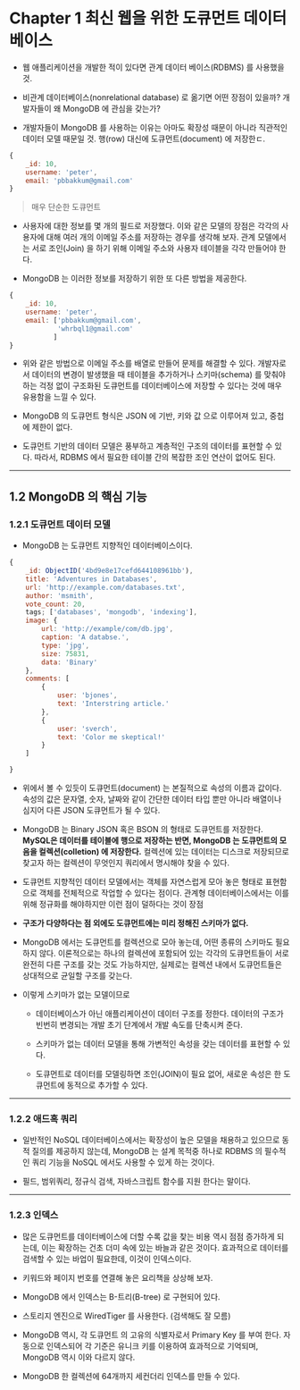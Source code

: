 # Chapter 1 최신 웹을 위한 도큐먼트 데이터베이스

- 웹 애플리케이션을 개발한 적이 있다면 관계 데이터 베이스(RDBMS) 를 사용했을 것.

- 비관계 데이터베이스(nonrelational database) 로 옮기면 어떤 장점이 있을까? 개발자들이 왜 MongoDB 에 관심을 갖는가?

- 개발자들이 MongoDB 를 사용하는 이유는 아마도 확장성 때문이 아니라 직관적인 데이터 모델 때문일 것. 행(row) 대신에 도큐먼트(document) 에 저장한ㄷ.

```javascript
{
    _id: 10,
    username: 'peter',
    email: 'pbbakkum@gmail.com'
}
```

> 매우 단순한 도큐먼트

- 사용자에 대한 정보를 몇 개의 필드로 저장했다. 이와 같은 모델의 장점은 각각의 사용자에 대해 여러 개의 이메일 주소를 저장하는 경우를 생각해 보자. 관계 모델에서는 서로 조인(Join) 을 하기 위해 이메일 주소와 사용자 테이블을 각각 만들어야 한다.

- MongoDB 는 이러한 정보를 저장하기 위한 또 다른 방법을 제공한다.

```javascript
{
    _id: 10,
    username: 'peter',
    email: ['pbbakkum@gmail.com',
            'whrbql1@gmail.com'
           ]
}
```

- 위와 같은 방법으로 이메일 주소를 배열로 만들어 문제를 해결할 수 있다. 개발자로서 데이터의 변경이 발생했을 때 테이블을 추가하거나 스키마(schema) 를 맞춰야 하는 걱정 없이 구조화된 도큐먼트를 데이터베이스에 저장할 수 있다는 것에 매우 유용함을 느낄 수 있다.

- MongoDB 의 도큐먼트 형식은 JSON 에 기반, 키와 값 으로 이루어져 있고, 중첩에 제한이 없다.

- 도큐먼트 기반의 데이터 모델은 풍부하고 계층적인 구조의 데이터를 표현할 수 있다. 따라서, RDBMS 에서 필요한 테이블 간의 복잡한 조인 연산이 없어도 된다.

---

## 1.2 MongoDB 의 핵심 기능

### 1.2.1 도큐먼트 데이터 모델

- MongoDB 는 도큐먼트 지향적인 데이터베이스이다.

```javascript
{
    _id: ObjectID('4bd9e8e17cefd644108961bb'),
    title: 'Adventures in Databases',
    url: 'http://example.com/databases.txt',
    author: 'msmith',
    vote_count: 20,
    tags; ['databases', 'mongodb', 'indexing'],
    image: {
        url: 'http://example/com/db.jpg',
        caption: 'A databse.',
        type: 'jpg',
        size: 75831,
        data: 'Binary'
    },
    comments: [
        {
            user: 'bjones',
            text: 'Interstring article.'
        },
        {
            user: 'sverch',
            text: 'Color me skeptical!'
        }
    ]

}
```

- 위에서 볼 수 있듯이 도큐먼트(document) 는 본질적으로 속성의 이름과 값이다. 속성의 값은 문자열, 숫자, 날짜와 같이 간단한 데이터 타입 뿐만 아니라 배열이나 심지어 다른 JSON 도큐먼트가 될 수 있다.

- MongoDB 는 Binary JSON 혹은 BSON 의 형태로 도큐먼트를 저장한다. **MySQL은 데이터를 테이블에 행으로 저장하는 반면, MongoDB 는 도큐먼트의 모음을 컬렉션(colletion) 에 저장한다.** 컬렉션에 있는 데이터는 디스크로 저장되므로 찾고자 하는 컬렉션이 무엇인지 쿼리에서 명시해야 찾을 수 있다.

- 도큐먼트 지향적인 데이터 모델에서는 객체를 자연스럽게 모아 놓은 형태로 표현함으로 객체를 전체적으로 작업할 수 있다는 점이다. 관계형 데이터베이스에서는 이를 위해 정규화를 해야하지만 이런 점이 덜하다는 것이 장점

- **구조가 다양하다는 점 외에도 도큐먼트에는 미리 정해진 스키마가 없다.**

- MongoDB 에서는 도큐먼트를 컬렉션으로 모아 놓는데, 어떤 종류의 스키마도 필요하지 않다. 이론적으로는 하나의 컬렉션에 포함되어 있는 각각의 도큐먼트들이 서로 완전히 다른 구조를 갖는 것도 가능하지만, 실제로는 컬렉션 내에서 도큐먼트들은 상대적으로 균일할 구조를 갖는다.

- 이렇게 스키마가 없는 모델이므로

  - 데이터베이스가 아닌 애플리케이션이 데이터 구조를 정한다. 데이터의 구조가 빈번히 변경되는 개발 초기 단계에서 개발 속도를 단축시켜 준다.

  - 스키마가 없는 데이터 모델을 통해 가변적인 속성을 갖는 데이터를 표현할 수 있다.

  - 도큐먼트로 데이터를 모델링하면 조인(JOIN)이 필요 없어, 새로운 속성은 한 도큐먼트에 동적으로 추가할 수 있다.

---

### 1.2.2 애드혹 쿼리

- 일반적인 NoSQL 데이터베이스에서는 확장성이 높은 모델을 채용하고 있으므로 동적 질의를 제공하지 않는데, MongoDB 는 설계 목적중 하나로 RDBMS 의 필수적인 쿼리 기능을 NoSQL 에서도 사용할 수 있게 하는 것이다.

- 필드, 범위쿼리, 정규식 검색, 자바스크립트 함수를 지원 한다는 말이다.

---

### 1.2.3 인덱스

- 많은 도큐먼트를 데이터베이스에 더할 수록 값을 찾는 비용 역시 점점 증가하게 되는데, 이는 확장하는 건초 더미 속에 있는 바늘과 같은 것이다. 효과적으로 데이터를 검색할 수 있는 바업이 필요한데, 이것이 인덱스이다.

- 키워드와 페이지 번호를 연결해 놓은 요리책을 상상해 보자.

- MongoDB 에서 인덱스는 B-트리(B-tree) 로 구현되어 있다.

- 스토리지 엔진으로 WiredTiger 를 사용한다. (검색해도 잘 모름)

- MongoDB 역시, 각 도큐먼트 의 고유의 식별자로서 Primary Key 를 부여 한다. 자동으로 인덱스되어 각 기준은 유니크 키를 이용하여 효과적으로 기억되며, MongoDB 역시 이와 다르지 않다.

- MongoDB 한 컬렉션에 64개까지 세컨더리 인덱스를 만들 수 있다.
